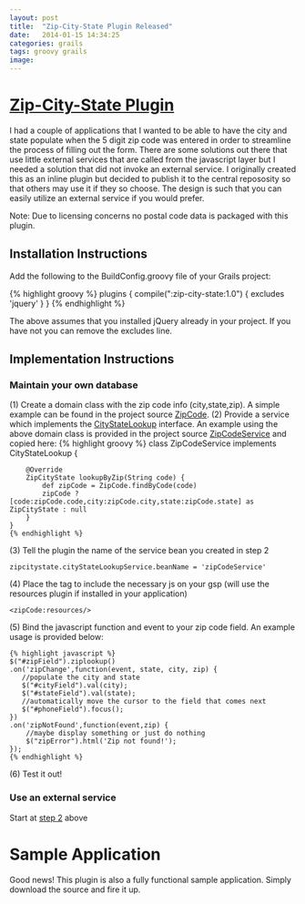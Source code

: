```yaml
---
layout: post
title:  "Zip-City-State Plugin Released"
date:   2014-01-15 14:34:25
categories: grails
tags: groovy grails
image:
---
```


# [Zip-City-State Plugin](https://github.com/alexkramer/ZipCityState/)

I had a couple of applications that I wanted to be able to have the city and state populate when the 5 digit zip code was entered in order to streamline the process of filling out the form. There are some solutions out there that use little external services that are called from the javascript layer but I needed a solution that did not invoke an external service. I originally created this as an inline plugin but decided to publish it to the central repososity so that others may use it if they so choose. The design is such that you can easily utilize an external service if you would prefer.

Note: Due to licensing concerns no postal code data is packaged with this plugin.

## Installation Instructions

Add the following to the BuildConfig.groovy file of your Grails project:

{% highlight groovy %}
plugins {
        compile(":zip-city-state:1.0") {
            excludes 'jquery'
        }
    }
{% endhighlight %}

The above assumes that you installed jQuery already in your project.  If you have not you can remove the excludes line.

## Implementation Instructions

### Maintain your own database

(1) Create a domain class with the zip code info (city,state,zip).
    A simple example can be found in the project source [ZipCode](https://github.com/alexkramer/ZipCityState/blob/master/grails-app/domain/grails/plugin/zipcitystate/ZipCode.groovy).
(2) Provide a service which implements the [CityStateLookup](https://github.com/alexkramer/ZipCityState/blob/master/src/main/groovy/grails/plugin/zipcitystate/CityStateLookup.groovy) interface.<a name="step2"></a>
    An example using the above domain class is provided in the project source [ZipCodeService](https://github.com/alexkramer/ZipCityState/blob/master/grails-app/services/grails/plugin/zipcitystate/ZipCodeService.groovy)
    and copied here:
    {% highlight groovy %}
    class ZipCodeService implements CityStateLookup {

        @Override
        ZipCityState lookupByZip(String code) {
            def zipCode = ZipCode.findByCode(code)
            zipCode ? [code:zipCode.code,city:zipCode.city,state:zipCode.state] as ZipCityState : null
        }
    }
    {% endhighlight %}
(3) Tell the plugin the name of the service bean you created in step 2

    zipcitystate.cityStateLookupService.beanName = 'zipCodeService'

(4) Place the tag to include the necessary js on your gsp (will use the resources plugin if installed in your application)

    <zipCode:resources/>

(5) Bind the javascript function and event to your zip code field. An example usage is provided below:

    {% highlight javascript %}
    $("#zipField").ziplookup()
    .on('zipChange',function(event, state, city, zip) {
       //populate the city and state
       $("#cityField").val(city);
       $("#stateField").val(state);
       //automatically move the cursor to the field that comes next
       $("#phoneField").focus();
    })
    .on('zipNotFound',function(event,zip) {
        //maybe display something or just do nothing
        $("zipError").html('Zip not found!');
    });
    {% endhighlight %}
(6) Test it out!

### Use an external service

Start at [step 2](#step2) above

# Sample Application

Good news! This plugin is also a fully functional sample application.  Simply download the source and fire it up.
